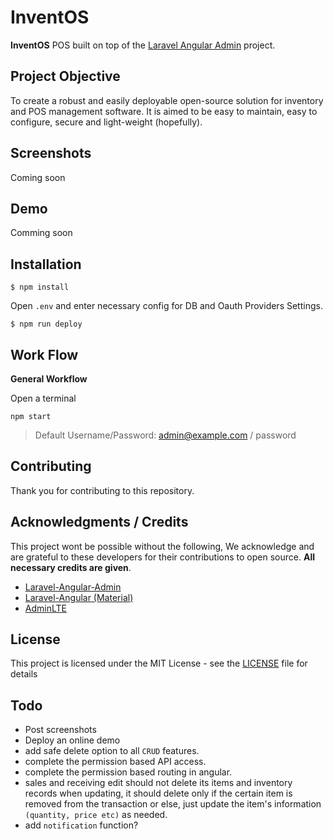 # InventOS
**InventOS** POS built on top of the [Laravel Angular Admin](http://silverbux.github.io/laravel-angular-admin/) project.

## Project Objective
To create a robust and easily deployable open-source solution for inventory and POS management software. It is aimed to be easy to maintain, easy to configure, secure and light-weight (hopefully).

## Screenshots
Coming soon

## Demo
Comming soon

## Installation
```
$ npm install
```

Open ```.env``` and enter necessary config for DB and Oauth Providers Settings.

```
$ npm run deploy
```

## Work Flow

**General Workflow**

Open a terminal
```
npm start
```

> Default Username/Password: admin@example.com / password


## Contributing

Thank you for contributing to this repository.

## Acknowledgments / Credits
This project wont be possible without the following, We acknowledge and are grateful to these developers for their contributions to open source. **All necessary credits are given**.
* [Laravel-Angular-Admin](http://silverbux.github.io/laravel-angular-admin/)
* [Laravel-Angular (Material)](https://laravel-angular.readme.io)
* [AdminLTE](https://github.com/almasaeed2010/AdminLTE)

## License

This project is licensed under the MIT License - see the [LICENSE](LICENSE) file for details

## Todo
- Post screenshots
- Deploy an online demo
- add  safe delete option to all `CRUD` features.
- complete the permission based API access.
- complete the permission based routing in angular.
- sales and receiving edit should not delete its items and inventory records when updating, it should delete only if the certain item is removed from the transaction or else, just update the item's information `(quantity, price etc)` as needed.
- add `notification` function?
